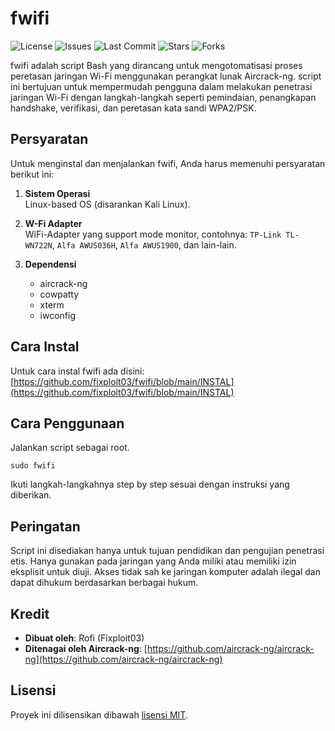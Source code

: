 # fwifi

![License](https://img.shields.io/github/license/fixploit03/fwifi?style=flat) 
![Issues](https://img.shields.io/github/issues/fixploit03/fwifi?style=flat)
![Last Commit](https://img.shields.io/github/last-commit/fixploit03/fwifi?style=flat)
![Stars](https://img.shields.io/github/stars/fixploit03/fwifi?style=flat)
![Forks](https://img.shields.io/github/forks/fixploit03/fwifi?style=flat)  

fwifi adalah script Bash yang dirancang untuk mengotomatisasi proses peretasan jaringan Wi-Fi menggunakan perangkat lunak Aircrack-ng. script ini bertujuan untuk mempermudah pengguna dalam melakukan penetrasi jaringan Wi-Fi dengan langkah-langkah seperti pemindaian, penangkapan handshake, verifikasi, dan peretasan kata sandi WPA2/PSK.

## Persyaratan

Untuk menginstal dan menjalankan fwifi, Anda harus memenuhi persyaratan berikut ini:

1. **Sistem Operasi**  
   Linux-based OS (disarankan Kali Linux).

2. **W-Fi Adapter**  
   WiFi-Adapter yang support mode monitor, contohnya: `TP-Link TL-WN722N`, `Alfa AWUS036H`, `Alfa AWUS1900`, dan lain-lain.
   
4. **Dependensi**  
   - aircrack-ng
   - cowpatty
   - xterm
   - iwconfig

## Cara Instal

Untuk cara instal fwifi ada disini: [https://github.com/fixploit03/fwifi/blob/main/INSTAL](https://github.com/fixploit03/fwifi/blob/main/INSTAL)

## Cara Penggunaan

Jalankan script sebagai root.

```
sudo fwifi
```

Ikuti langkah-langkahnya step by step sesuai dengan instruksi yang diberikan.

## Peringatan

Script ini disediakan hanya untuk tujuan pendidikan dan pengujian penetrasi etis. Hanya gunakan pada jaringan yang Anda miliki atau memiliki izin eksplisit untuk diuji. Akses tidak sah ke jaringan komputer adalah ilegal dan dapat dihukum berdasarkan berbagai hukum.


## Kredit

- **Dibuat oleh**: Rofi (Fixploit03)
- **Ditenagai oleh Aircrack-ng**: [https://github.com/aircrack-ng/aircrack-ng](https://github.com/aircrack-ng/aircrack-ng)

## Lisensi

Proyek ini dilisensikan dibawah [lisensi MIT](https://github.com/fixploit03/fwifi/blob/main/LICENSE).
